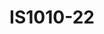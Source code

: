 ---
featured: false
title: IS1010-22
tags:
- Island
width: 10
length: 10
description: "</br></br>Includes:<ul><li>All Hardware as shown</li><li>New Graphics
  with your artwork</li><li>Lights</li><li>Counter</li><li>Furniture* (as per availability)</li><li>Friendly
  Expert Project Management</li></ul></br>Rent excludes flooring </br>*Own excludes
  furniture, flooring & monitors"
rent: 1
own: 1
obj: "??"
images:
- url: assets/img/booths/IS1010-22/1.jpg
- url: assets/img/booths/IS1010-22/2.jpg
- url: assets/img/booths/IS1010-22/3.jpg
- url: assets/img/booths/IS1010-22/4.jpg
- url: assets/img/booths/IS1010-22/5.jpg
- url: assets/img/booths/IS1010-22/6.jpg
---